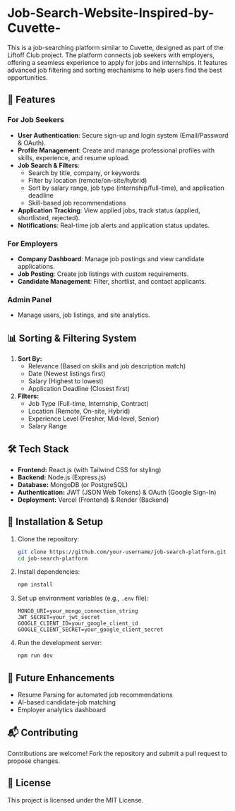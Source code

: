 # Job-Search-Website-Inspired-by-Cuvette-
This is a job-searching platform similar to Cuvette, designed as part of the Liftoff Club project. The platform connects job seekers with employers, offering a seamless experience to apply for jobs and internships. It features advanced job filtering and sorting mechanisms to help users find the best opportunities.


## 🌟 Features

### For Job Seekers
- **User Authentication**: Secure sign-up and login system (Email/Password & OAuth).
- **Profile Management**: Create and manage professional profiles with skills, experience, and resume upload.
- **Job Search & Filters**:
  - Search by title, company, or keywords
  - Filter by location (remote/on-site/hybrid)
  - Sort by salary range, job type (internship/full-time), and application deadline
  - Skill-based job recommendations
- **Application Tracking**: View applied jobs, track status (applied, shortlisted, rejected).
- **Notifications**: Real-time job alerts and application status updates.

### For Employers
- **Company Dashboard**: Manage job postings and view candidate applications.
- **Job Posting**: Create job listings with custom requirements.
- **Candidate Management**: Filter, shortlist, and contact applicants.

### Admin Panel
- Manage users, job listings, and site analytics.

## 📊 Sorting & Filtering System
1. **Sort By:**
   - Relevance (Based on skills and job description match)
   - Date (Newest listings first)
   - Salary (Highest to lowest)
   - Application Deadline (Closest first)
2. **Filters:**
   - Job Type (Full-time, Internship, Contract)
   - Location (Remote, On-site, Hybrid)
   - Experience Level (Fresher, Mid-level, Senior)
   - Salary Range

## 🛠️ Tech Stack
- **Frontend:** React.js (with Tailwind CSS for styling)
- **Backend:** Node.js (Express.js)
- **Database:** MongoDB (or PostgreSQL)
- **Authentication:** JWT (JSON Web Tokens) & OAuth (Google Sign-In)
- **Deployment:** Vercel (Frontend) & Render (Backend)

## 🚀 Installation & Setup

1. Clone the repository:

    ```bash
    git clone https://github.com/your-username/job-search-platform.git
    cd job-search-platform
    ```

2. Install dependencies:

    ```bash
    npm install
    ```

3. Set up environment variables (e.g., `.env` file):

    ```env
    MONGO_URI=your_mongo_connection_string
    JWT_SECRET=your_jwt_secret
    GOOGLE_CLIENT_ID=your_google_client_id
    GOOGLE_CLIENT_SECRET=your_google_client_secret
    ```

4. Run the development server:

    ```bash
    npm run dev
    ```

## 📄 Future Enhancements
- Resume Parsing for automated job recommendations
- AI-based candidate-job matching
- Employer analytics dashboard

## 📬 Contributing
Contributions are welcome! Fork the repository and submit a pull request to propose changes.

## 📜 License
This project is licensed under the MIT License.

